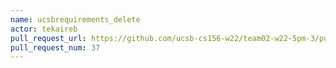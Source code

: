 ```yaml
---
name: ucsbrequirements_delete
actor: tekaireb
pull_request_url: https://github.com/ucsb-cs156-w22/team02-w22-5pm-3/pull/37
pull_request_num: 37
---
```

